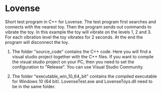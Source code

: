 # Lovense

Short test program in C++ for Lovense.
The test program first searches and connects with the nearest toy.
Then the program sends out commands to vibrate the toy.
In this example the toy will vibrate on the levels 1, 2 and 3.
For each vibration level the toy vibrates for 2 seconds.
At the end the program will disconnect the toy.

1. The folder "source_code" contains the C++ code.
Here you will find a visual studio project together with the C++ files.
If you want to compile the visual studio project on your PC, then you need to set the configuration to "Release".
You can use Visual Studio Community.

2. The folder "executable_win_10_64_bit" contains the compiled executable for Windows 10 (64 bit).
LovenseTest.exe and LovenseToys.dll need to be in the same folder.
